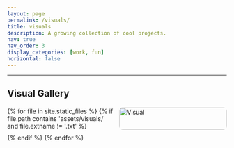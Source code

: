 ```yaml
---
layout: page
permalink: /visuals/
title: visuals
description: A growing collection of cool projects.
nav: true
nav_order: 3
display_categories: [work, fun]
horizontal: false
---
```


<hr>
<h2>Visual Gallery</h2>
<div class="image-grid">
  {% for file in site.static_files %}
    {% if file.path contains 'assets/visuals/' and file.extname != '.txt' %}
      <img src="{{ file.path | relative_url }}" alt="Visual" class="grid-image" onclick="openModal(this)">
    {% endif %}
  {% endfor %}
</div>

<!-- Modal for full image view -->
<div id="modal" class="modal" onclick="closeModal(event)">
  <span class="close">&times;</span>
  <div class="modal-img-wrapper">
    <div class="modal-img-container">
      <img class="modal-content zoomable" id="modal-img">
      <div class="modal-caption" id="modal-caption"></div>
    </div>
    <div class="arrow left-arrow" onclick="prevImage(event)">&#10094;</div>
    <div class="arrow right-arrow" onclick="nextImage(event)">&#10095;</div>
  </div>
</div>

<style>
.image-grid {
  display: grid;
  grid-template-columns: repeat(auto-fill, minmax(220px, 1fr));
  gap: 10px;
  margin-top: 20px;
}

.grid-image {
  width: 100%;
  height: auto;
  cursor: pointer;
  border-radius: 8px;
  transition: transform 0.2s ease;
}

.grid-image:hover {
  transform: scale(1.03);
}

.modal {
  display: none;
  position: fixed;
  z-index: 1000;
  left: 0; top: 0;
  width: 100%;
  height: 100vh; /* ensures it covers full screen height */
  background-color: rgba(0,0,0,0.9);
  overflow: hidden;
}

.modal-img-wrapper {
  display: flex;
  justify-content: center;
  align-items: center;
  height: 100%;
  position: relative;
  padding: 40px; /* gives space for arrows and captions */
  box-sizing: border-box;
}

.modal-img-container {
  position: relative;
  max-height: 90vh;
  max-width: 90vw;
}

.modal-content {
  max-width: 100%;
  max-height: 100%;
  transition: transform 0.2s ease;
  transform-origin: center center;
  border-radius: 10px;
  display: block;
  margin: auto;
}

.modal-caption {
  position: absolute;
  bottom: 0;
  left: 0;
  width: 100%;
  background: rgba(0, 0, 0, 0.6);
  color: #fff;
  padding: 12px;
  font-size: 16px;
  text-align: center;
  box-sizing: border-box;
  opacity: 0;
  transition: opacity 0.3s ease;
  border-bottom-left-radius: 10px;
  border-bottom-right-radius: 10px;
  pointer-events: none;
  z-index: 1002;
}

.modal-img-container:hover .modal-caption {
  opacity: 1;
}

.close {
  position: absolute;
  top: 30px;
  right: 45px;
  color: #fff;
  font-size: 40px;
  font-weight: bold;
  cursor: pointer;
  z-index: 1001;
}

.arrow {
  position: absolute;
  top: 50%;
  transform: translateY(-50%);
  font-size: 50px;
  color: #fff;
  cursor: pointer;
  padding: 10px;
  z-index: 1001;
  user-select: none;
}

.left-arrow { left: 20px; }
.right-arrow { right: 20px; }

@media screen and (max-width: 768px) {
  .modal-caption {
    font-size: 14px;
    padding: 10px;
  }

  .arrow {
    font-size: 40px;
  }

  .close {
    font-size: 30px;
  }
}
</style>


<script>
let currentIndex = 0;
let imageElements = [];

document.addEventListener("DOMContentLoaded", () => {
  imageElements = Array.from(document.querySelectorAll(".grid-image"));
});

function openModal(img) {
  const modal = document.getElementById("modal");
  const modalImg = document.getElementById("modal-img");
  const caption = document.getElementById("modal-caption");

  modal.style.display = "block";
  modalImg.src = img.src;
  currentIndex = imageElements.indexOf(img);
  loadCaption(img.src);
  scale = 1;
  modalImg.style.transform = `scale(${scale})`;
}

function closeModal(event) {
  if (event.target.id === "modal" || event.target.classList.contains("close")) {
    document.getElementById("modal").style.display = "none";
  }
}

function prevImage(e) {
  e.stopPropagation();
  currentIndex = (currentIndex - 1 + imageElements.length) % imageElements.length;
  const img = imageElements[currentIndex];
  document.getElementById("modal-img").src = img.src;
  loadCaption(img.src);
}

function nextImage(e) {
  e.stopPropagation();
  currentIndex = (currentIndex + 1) % imageElements.length;
  const img = imageElements[currentIndex];
  document.getElementById("modal-img").src = img.src;
  loadCaption(img.src);
}

function loadCaption(imageSrc) {
  const basePath = imageSrc.substring(0, imageSrc.lastIndexOf('.'));
  fetch(basePath + ".txt")
    .then(response => response.ok ? response.text() : "")
    .then(text => {
      document.getElementById("modal-caption").textContent = text;
    });
}

let scale = 1;
document.addEventListener("wheel", function (e) {
  const modal = document.getElementById("modal");
  const modalImg = document.getElementById("modal-img");
  if (modal.style.display === "block") {
    e.preventDefault();
    scale += e.deltaY * -0.001;
    scale = Math.min(Math.max(0.5, scale), 5);
    modalImg.style.transform = `scale(${scale})`;
  }
}, { passive: false });
</script>
